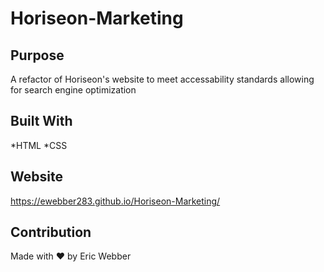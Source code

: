 # Horiseon-Marketing

## Purpose
A refactor of Horiseon's website to meet accessability standards allowing for search engine optimization

## Built With
*HTML
*CSS

## Website
https://ewebber283.github.io/Horiseon-Marketing/

## Contribution
Made with ❤️ by Eric Webber
